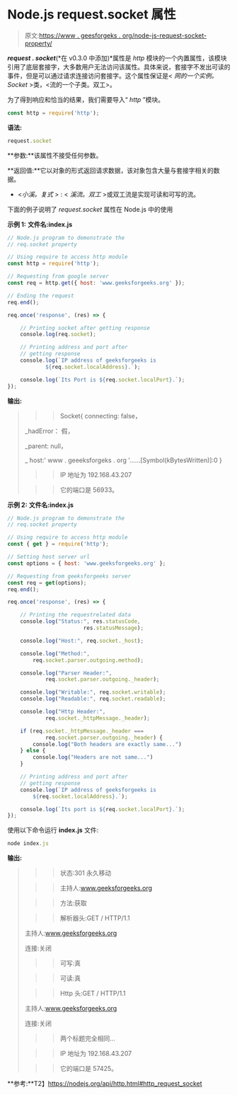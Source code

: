 # Node.js request.socket 属性

> 原文:[https://www . geesforgeks . org/node-js-request-socket-property/](https://www.geeksforgeeks.org/node-js-request-socket-property/)

***request . socket***(*在 v0.3.0 中添加)*属性是 *http* 模块的一个内置属性，该模块引用了底层套接字，大多数用户无法访问该属性。具体来说，套接字不发出可读的事件，但是可以通过请求连接访问套接字。这个属性保证是< *网的一个实例。Socket* >类，<流的一个子类。双工>。

为了得到响应和恰当的结果，我们需要导入“ *http* ”模块。

```js
const http = require('http'); 
```

**语法:**

```js
request.socket

```

**参数:**该属性不接受任何参数。

**返回值:**它以对象的形式返回请求数据，该对象包含大量与套接字相关的数据。

*   <*小溪。复式* > : < *溪流。双工* >或双工流是实现可读和可写的流。

下面的例子说明了 *request.socket* 属性在 Node.js 中的使用

**示例 1:** **文件名:index.js**

```js
// Node.js program to demonstrate the 
// req.socket property 

// Using require to access http module 
const http = require('http');

// Requesting from google server
const req = http.get({ host: 'www.geeksforgeeks.org' });

// Ending the request
req.end();

req.once('response', (res) => {

    // Printing socket after getting response
    console.log(req.socket);

    // Printing address and port after
    // getting response
    console.log(`IP address of geeksforgeeks is 
            ${req.socket.localAddress}.`);

    console.log(`Its Port is ${req.socket.localPort}.`);
});
```

**输出:**

> > > <ref>Socket{ connecting: false，</ref>
> 
> _hadError： 假，
> 
> _parent: null，
> 
> _ host:' www . geeeksforgeks . org '……[Symbol(kBytesWritten)]:0 }
> 
> > > IP 地址为 192.168.43.207
> 
> >>它的端口是 56933。

**示例 2:** **文件名:index.js**

```js
// Node.js program to demonstrate the 
// req.socket property 

// Using require to access http module 
const { get } = require('http');

// Setting host server url
const options = { host: 'www.geeksforgeeks.org' };

// Requesting from geeksforgeeks server
const req = get(options);
req.end();

req.once('response', (res) => {

    // Printing the requestrelated data
    console.log("Status:", res.statusCode, 
                        res.statusMessage);

    console.log("Host:", req.socket._host);

    console.log("Method:", 
        req.socket.parser.outgoing.method);

    console.log("Parser Header:", 
            req.socket.parser.outgoing._header);

    console.log("Writable:", req.socket.writable);
    console.log("Readable:", req.socket.readable);

    console.log("Http Header:", 
            req.socket._httpMessage._header);

    if (req.socket._httpMessage._header === 
            req.socket.parser.outgoing._header) {
        console.log("Both headers are exactly same...")
    } else {
        console.log("Headers are not same...")
    }

    // Printing address and port after
    // getting response
    console.log(`IP address of geeksforgeeks is 
        ${req.socket.localAddress}.`);

    console.log(`Its port is ${req.socket.localPort}.`);
});
```

使用以下命令运行 **index.js** 文件:

```js
node index.js

```

**输出:**

> >>状态:301 永久移动
> 
> >>主持人:www.geeksforgeeks.org
> 
> >>方法:获取
> 
> >>解析器头:GET / HTTP/1.1
> 
> 主持人:www.geeksforgeeks.org
> 
> 连接:关闭
> 
> >>可写:真
> 
> >>可读:真
> 
> > > Http 头:GET / HTTP/1.1
> 
> 主持人:www.geeksforgeeks.org
> 
> 连接:关闭
> 
> >>两个标题完全相同…
> 
> > > IP 地址为 192.168.43.207
> 
> >>它的端口是 57425。

**参考:**T2】https://nodejs.org/api/http.html#http_request_socket